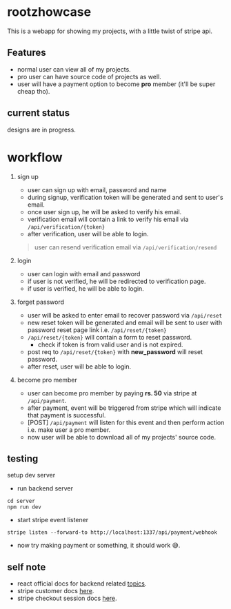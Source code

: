 # rootzhowcase

This is a webapp for showing my projects, with a little twist of stripe api.

## Features

* normal user can view all of my projects.
* pro user can have source code of projects as well.
* user will have a payment option to become **pro** member (it'll be super cheap tho).

## current status

designs are in progress.

#   workflow 

1.  sign up
    * user can sign up with email, password and name
    * during signup, verification token will be generated and sent to user's email.
    * once user sign up, he will be asked to verify his email.
    * verification email will contain a link to verify his email via `/api/verification/{token}`
    * after verification, user will be able to login.
    > user can resend verification email via `/api/verification/resend`

2.  login
    * user can login with email and password
    * if user is not verified, he will be redirected to verification page.
    * if user is verified, he will be able to login.

3.  forget password
    * user will be asked to enter email to recover password via `/api/reset`
    * new reset token will be generated and email will be sent to user with password reset page link i.e. `/api/reset/{token}`
    * `/api/reset/{token}` will contain a form to reset password.
        * check if token is from valid user and is not expired.
    * post req to `/api/reset/{token}` with **new_password** will reset password.
    * after reset, user will be able to login.

4.  become pro member
    * user can become pro member by paying **rs. 50** via stripe at `/api/payment`.
    * after payment, event will be triggered from stripe which will indicate that payment is successful.
    * [POST] `/api/payment` will listen for this event and then perform action i.e. make user a pro member.
    * now user will be able to download all of my projects' source code.

## testing

setup dev server
* run backend server
```
cd server
npm run dev
```

* start stripe event listener
```
stripe listen --forward-to http://localhost:1337/api/payment/webhook
```

* now try making payment or something, it should work 😅.


## self note

* react official docs for backend related [topics](https://create-react-app.dev/docs/proxying-api-requests-in-development).
* stripe customer docs [here](https://stripe.com/docs/api/customers?lang=node).
* stripe checkout session docs [here](https://stripe.com/docs/api/checkout/sessions?lang=node).
